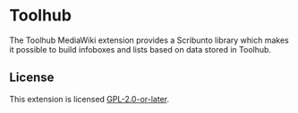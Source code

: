 Toolhub
=======

The Toolhub MediaWiki extension provides a Scribunto library which makes it
possible to build infoboxes and lists based on data stored in Toolhub.

License
-------

This extension is licensed [GPL-2.0-or-later][].

[GPL-2.0-or-later]: https://www.gnu.org/licenses/old-licenses/gpl-2.0.html
